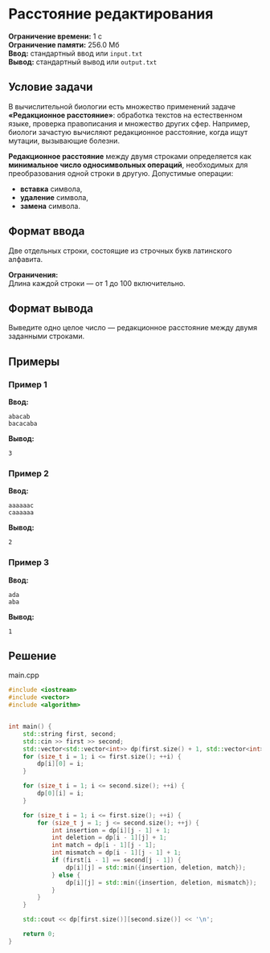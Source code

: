 # Расстояние редактирования

**Ограничение времени:** 1 с  
**Ограничение памяти:** 256.0 Мб  
**Ввод:** стандартный ввод или `input.txt`  
**Вывод:** стандартный вывод или `output.txt`

## Условие задачи

В вычислительной биологии есть множество применений задаче **«Редакционное расстояние»**: обработка текстов на естественном языке, проверка правописания и множество других сфер. Например, биологи зачастую вычисляют редакционное расстояние, когда ищут мутации, вызывающие болезни.

**Редакционное расстояние** между двумя строками определяется как **минимальное число односимвольных операций**, необходимых для преобразования одной строки в другую. Допустимые операции:
- **вставка** символа,
- **удаление** символа,
- **замена** символа.

## Формат ввода

Две отдельных строки, состоящие из строчных букв латинского алфавита.

**Ограничения:**  
Длина каждой строки — от $1$ до $100$ включительно.

## Формат вывода

Выведите одно целое число — редакционное расстояние между двумя заданными строками.

## Примеры

### Пример 1

**Ввод:**
```
abacab
bacacaba
```

**Вывод:**
```
3
```

### Пример 2

**Ввод:**
```
aaaaaac
caaaaaa
```

**Вывод:**
```
2
```

### Пример 3

**Ввод:**
```
ada
aba
```

**Вывод:**
```
1
```
## Решение

main.cpp
```cpp
#include <iostream>
#include <vector>
#include <algorithm>


int main() {
    std::string first, second;
    std::cin >> first >> second;
    std::vector<std::vector<int>> dp(first.size() + 1, std::vector<int>(second.size() + 1, 0));
    for (size_t i = 1; i <= first.size(); ++i) {
        dp[i][0] = i;
    }

    for (size_t i = 1; i <= second.size(); ++i) {
        dp[0][i] = i;
    }

    for (size_t i = 1; i <= first.size(); ++i) {
        for (size_t j = 1; j <= second.size(); ++j) {
            int insertion = dp[i][j - 1] + 1;
            int deletion = dp[i - 1][j] + 1;
            int match = dp[i - 1][j - 1];
            int mismatch = dp[i - 1][j - 1] + 1;
            if (first[i - 1] == second[j - 1]) {
                dp[i][j] = std::min({insertion, deletion, match});
            } else {
                dp[i][j] = std::min({insertion, deletion, mismatch});
            } 
        }
    }

    std::cout << dp[first.size()][second.size()] << '\n';

    return 0;
}
```
